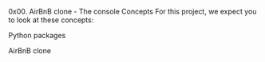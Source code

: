 0x00. AirBnB clone - The console
Concepts
For this project, we expect you to look at these concepts:

Python packages

AirBnB clone
